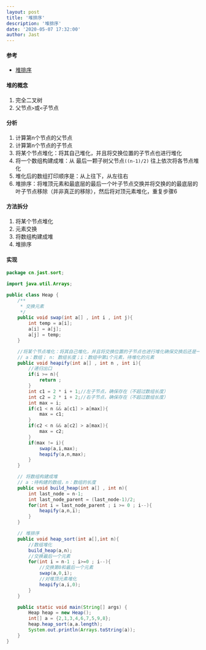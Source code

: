 ```yaml
---
layout: post
title: '堆排序'
description: '堆排序'
date: '2020-05-07 17:32:00'
author: Jast
---
```


#### 参考

- [堆排序](https://www.bilibili.com/video/BV1Eb41147dK)

#### 堆的概念

1. 完全二叉树
2. 父节点`>`或`<`子节点

#### 分析

1. 计算第n个节点的父节点
2. 计算第n个节点的子节点
3. 将某个节点堆化：将其自己堆化，并且将交换位置的子节点也进行堆化
4. 将一个数组构建成堆：从 最后一颗子树父节点`((n-1)/2)` 往上依次将各节点堆化
5. 堆化后的数组打印顺序是：从上往下，从左往右
6. 堆排序：将堆顶元素和最底层的最后一个叶子节点交换并将交换的的最底层的叶子节点移除（并非真正的移除），然后将对顶元素堆化，重复步骤6

#### 方法拆分

1. 将某个节点堆化
2. 元素交换
3. 将数组构建成堆
4. 堆排序

#### 实现

```java
package cn.jast.sort;

import java.util.Arrays;

public class Heap {
    /**
     * 交换元素
     */
    public void swap(int a[] , int i , int j){
        int temp = a[i];
        a[i] = a[j];
        a[j] = temp;
    }

    //将某个节点堆化：将其自己堆化，并且将交换位置的子节点也进行堆化确保交换后还是一个堆
    // a：数组； n: 数组长度；i：数组中第i个元素，待堆化的元素
    public void heapify(int a[] , int n , int i){
        //递归出口
        if(i >= n){
            return ;
        }
        int c1 = 2 * i + 1;//左子节点，确保存在（不超过数组长度）
        int c2 = 2 * i + 2;//右子节点，确保存在（不超过数组长度）
        int max = i;
        if(c1 < n && a[c1] > a[max]){
            max = c1;
        }
        if(c2 < n && a[c2] > a[max]){
            max = c2;
        }
        if(max != i){
            swap(a,i,max);
            heapify(a,n,max);
        }
    }

    // 将数组构建成堆
    // a :待构建的数组，n：数组的长度
    public void build_heap(int a[] , int n){
        int last_node = n-1;
        int last_node_parent = (last_node-1)/2;
        for(int i = last_node_parent ; i >= 0 ; i--){
            heapify(a,n,i);
        }
    }

    // 堆排序
    public void heap_sort(int a[],int n){
        //数组堆化
        build_heap(a,n);
        //交换最后一个元素
        for(int i = n-1 ; i>=0 ; i--){
            //交换第0和最后一个元素
            swap(a,0,i);
            //对堆顶元素堆化
            heapify(a,i,0);
        }
    }

    public static void main(String[] args) {
        Heap heap = new Heap();
        int[] a = {2,1,3,4,6,7,5,9,8};
        heap.heap_sort(a,a.length);
        System.out.println(Arrays.toString(a));
    }
}
```
